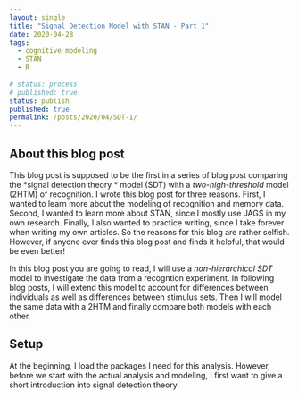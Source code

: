 ```yaml
---
layout: single
title: "Signal Detection Model with STAN - Part 1"
date: 2020-04-28
tags:
  - cognitive modeling
  - STAN
  - R
  
# status: process
# published: true
status: publish
published: true
permalink: /posts/2020/04/SDT-1/
---
```

 

 
 
 
## About this blog post
 
This blog post is supposed to be the first in a series of blog post comparing the *signal detection theory * model (SDT) with a *two-high-threshold* model (2HTM) of recognition. I wrote this blog post for three reasons. First, I wanted to learn more about the modeling of recognition and memory data. Second, I wanted to learn more about STAN, since I mostly use JAGS in my own research. Finally, I also wanted to practice writing, since I take forever when writing my own articles. So the reasons for this blog are rather selfish. However, if anyone ever finds this blog post and finds it helpful, that would be even better!
 
 
In this blog post you are going to read, I will use a *non-hierarchical SDT* model to investigate the data from a recogntion experiment. In following blog posts, I will extend this model to account for differences between individuals as well as differences between stimulus sets. Then I will model the same data with a 2HTM and finally compare both models with each other. 
 
## Setup 
 
At the beginning, I load the packages I need for this analysis. However, before we start with the actual analysis and modeling, I first want to give a short introduction into signal detection theory.
 










































